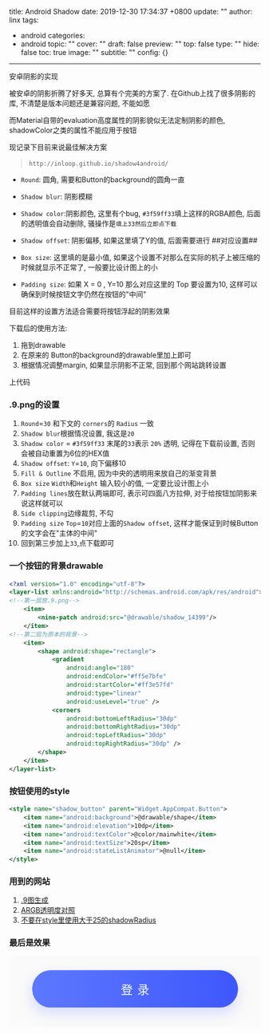title: Android Shadow
date: 2019-12-30 17:34:37 +0800
update: ""
author: linx
tags:
- android
categories:
- android
topic: ""
cover: ""
draft: false
preview: ""
top: false
type: ""
hide: false
toc: true
image: ""
subtitle: ""
config: {}


---


安卓阴影的实现
<!--more-->

被安卓的阴影折腾了好多天, 总算有个完美的方案了. 在Github上找了很多阴影的库, 不清楚是版本问题还是兼容问题, 不能如愿

而Material自带的evaluation高度属性的阴影貌似无法定制阴影的颜色, shadowColor之类的属性不能应用于按钮

现记录下目前来说最佳解决方案

>  `http://inloop.github.io/shadow4android/`


*  `Round`: 圆角, 需要和Button的background的圆角一直

*  `Shadow blur`: 阴影模糊
*  `Shadow color`:阴影颜色, 这里有个bug, `#3f59ff33`填上这样的RGBA颜色, 后面的透明值会自动删除, 骚操作是`填上33然后立即点下载`
* `Shadow offset`: 阴影偏移, 如果这里填了Y的值, 后面需要进行 ##对应设置##
* `Box size`: 这里填的是最小值, 如果这个设置不对那么在实际的机子上被压缩的时候就显示不正常了, 一般要比设计图上的小
* `Padding size`: 如果 X = 0 , Y=10 那么对应这里的 Top 要设置为10, 这样可以确保到时候按钮文字仍然在按钮的"中间"

目前这样的设置方法适合需要将按钮浮起的阴影效果

下载后的使用方法:

1. 拖到drawable
2. 在原来的 Button的background的drawable里加上<nine-patch/>即可
3. 根据情况调整margin, 如果显示阴影不正常, 回到那个网站跳转设置

上代码

### .9.png的设置

1. `Round`=`30` 和下文的 `corners`的 `Radius` 一致
2. `Shadow blur`根据情况设置, 我这是`20`
3. `Shadow color` = `#3f59ff33` 末尾的`33`表示 `20%` 透明, 记得在下载前设置, 否则会被自动重置为6位的HEX值
4. `Shadow offset`: `Y`=`10`, 向下偏移10
5. `Fill & Outline` 不启用, 因为中央的透明用来放自己的渐变背景
6. `Box size` `Width`和`Height` 输入较小的值, 一定要比设计图上小
7. `Padding lines`放在默认两端即可, 表示可四面八方拉伸, 对于给按钮加阴影来说这样就可以
8. `Side clipping`边缘裁剪, 不勾
9. `Padding size` `Top`=`10`对应上面的`Shadow offset`, 这样才能保证到时候Button的文字会在"主体的中间"
10. 回到第三步加上`33`,点下载即可


### 一个按钮的背景drawable
```xml
<?xml version="1.0" encoding="utf-8"?>
<layer-list xmlns:android="http://schemas.android.com/apk/res/android">
<!--第一层放.9.png-->
    <item>
        <nine-patch android:src="@drawable/shadow_14399"/>
    </item>
<!--第二层为原本的背景-->
    <item>
        <shape android:shape="rectangle">
            <gradient
                android:angle="180"
                android:endColor="#ff5e7bfe"
                android:startColor="#ff3e57fd"
                android:type="linear"
                android:useLevel="true" />
            <corners
                android:bottomLeftRadius="30dp"
                android:bottomRightRadius="30dp"
                android:topLeftRadius="30dp"
                android:topRightRadius="30dp" />
        </shape>
    </item>
</layer-list>

```
### 按钮使用的style

```xml
<style name="shadow_button" parent="Widget.AppCompat.Button">
    <item name="android:background">@drawable/shape</item>
    <item name="android:elevation">10dp</item>
    <item name="android:textColor">@color/mainwhite</item>
    <item name="android:textSize">20sp</item>
    <item name="android:stateListAnimator">@null</item>
</style>
```

### 用到的网站

1. [.9图生成](http://inloop.github.io/shadow4android/)
2. [ARGB透明度对照](https://blog.csdn.net/pinglingying/article/details/52403819)
3. [不要在style里使用大于25的shadowRadius](https://stackoverflow.com/questions/23048567/android-signal-11-rs-cpp-error-blur-radius-out-of-0-25-pixel-bound)

### 最后是效果
![](/images/2019-12-31_09-13-54.png)
